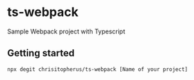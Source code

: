 # ts-webpack

Sample Webpack project with Typescript

## Getting started

```sh
npx degit chrisitopherus/ts-webpack [Name of your project]
```
